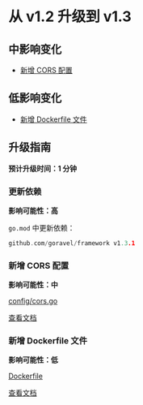 # 从 v1.2 升级到 v1.3

## 中影响变化

- [新增 CORS 配置](#新增-CORS-配置)

## 低影响变化

- [新增 Dockerfile 文件](#新增-Dockerfile-文件)

## 升级指南

**预计升级时间：1 分钟**

### 更新依赖

**影响可能性：高**

`go.mod` 中更新依赖：

```go
github.com/goravel/framework v1.3.1
```

### 新增 CORS 配置

**影响可能性：中**

[config/cors.go](https://github.com/goravel/goravel/blob/v1.3.1/config/cors.go)

[查看文档](../the-basics/routing.md#跨域资源共享-cors)

### 新增 Dockerfile 文件

**影响可能性：低**

[Dockerfile](https://github.com/goravel/goravel/blob/v1.3.1/Dockerfile)

[查看文档](../getting-started/compile.md#docker)
